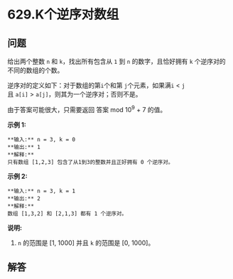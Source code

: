 # 629.K个逆序对数组

## 问题

给出两个整数 `n` 和 `k`，找出所有包含从 `1` 到 `n` 的数字，且恰好拥有 `k` 个逆序对的不同的数组的个数。

逆序对的定义如下：对于数组的第`i`个和第 `j`个元素，如果满`i` < `j`且 `a[i]` > `a[j]`，则其为一个逆序对；否则不是。

由于答案可能很大，只需要返回 答案 mod 10<sup>9</sup> \+ 7 的值。

**示例 1:**

```
**输入:** n = 3, k = 0
**输出:** 1
**解释:**
只有数组 [1,2,3] 包含了从1到3的整数并且正好拥有 0 个逆序对。

```

**示例 2:**

```
**输入:** n = 3, k = 1
**输出:** 2
**解释:**
数组 [1,3,2] 和 [2,1,3] 都有 1 个逆序对。

```

**说明:**

1. `n` 的范围是 [1, 1000] 并且 `k` 的范围是 [0, 1000]。



## 解答

